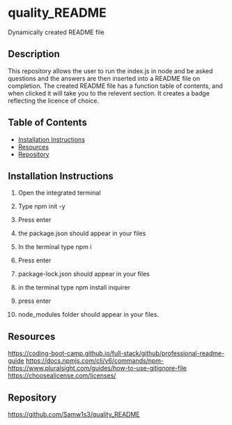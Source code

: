 # quality_README
Dynamically created README file

## Description
This repository allows the user to run the index.js in node and be asked questions and the answers are then inserted into a README file on completion. The created README file has a function table of contents, and when clicked it will take you to the relevent section. It creates a badge reflecting the licence of choice. 

## Table of Contents
- [Installation Instructions](#installation-instructions)
- [Resources](#Resources)
- [Repository](#Repository)

## Installation Instructions
1. Open the integrated terminal
2. Type npm init -y
3. Press enter
4. the package.json should appear in your files

5. In the terminal type npm i
6. Press enter
7. package-lock.json should appear in your files

8. in the terminal type npm install inquirer
9. press enter
10. node_modules folder should appear in your files.  

## Resources

https://coding-boot-camp.github.io/full-stack/github/professional-readme-guide
https://docs.npmjs.com/cli/v6/commands/npm-
https://www.pluralsight.com/guides/how-to-use-gitignore-file
https://choosealicense.com/licenses/

## Repository

https://github.com/Samw1s3/quality_README
